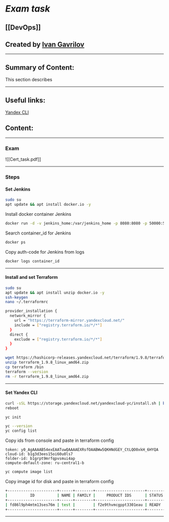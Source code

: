 # ***Exam task***

## [[DevOps]]


## Created by [Ivan Gavrilov](https://github.com/ivangavrilov-viii)
---
## Summary of Content:
This section describes


---
## Useful links:
[Yandex CLI](https://yandex.cloud/ru/docs/cli/quickstart#linux_1)


## Content:
---
### Exam
![[Cert_task.pdf]]

---
### Steps
#### Set Jenkins
```bash
sudo su 
apt update && apt install docker.io -y
```

Install docker container Jenkins
```bash
docker run -d -v jenkins_home:/var/jenkins_home -p 8080:8080 -p 50000:50000 --restart=on-failure jenkins/jenkins:lts-jdk17
```

Search container_id for Jenkins
```bash
docker ps
```

Copy auth-code for Jenkins from logs
```bash
docker logs container_id 
```
---
#### Install and set Terraform
```bash
sudo su
apt update && apt install unzip docker.io -y
ssh-keygen
nano ~/.terraformrc
```

```bash
provider_installation {
  network_mirror {
    url = "https://terraform-mirror.yandexcloud.net/"
    include = ["registry.terraform.io/*/*"]
  }
  direct {
    exclude = ["registry.terraform.io/*/*"]
  }
}
```

```bash
wget https://hashicorp-releases.yandexcloud.net/terraform/1.9.8/terraform_1.9.8_linux_amd64.zip
unzip terraform_1.9.8_linux_amd64.zip
cp terraform /bin
terraform --version
rm -r terraform_1.9.8_linux_amd64.zip
```
---
#### Set Yandex CLI
```bash
curl -sSL https://storage.yandexcloud.net/yandexcloud-yc/install.sh | bash
reboot
```

```bash
yc init
```

```bash
yc --version
yc config list
```

Copy ids from console and paste in terraform config
```
token: y0_AgAAAAB54exEAATuwQAAAAEXRsfOAABWw5QKHNdGEY_CtLQO0xkH_6HYQA
cloud-id: b1g3d3ees15oi60u0ls7
folder-id: b1grpt9mrfqpvsmui4ap
compute-default-zone: ru-central1-b
```

```bash
yc compute image list
```

Copy image id for disk and paste in terraform config
```bash
+----------------------+------+--------+----------------------+--------+
|          ID          | NAME | FAMILY |     PRODUCT IDS      | STATUS |
+----------------------+------+--------+----------------------+--------+
| fd86l9ph4mtm13ses76m | test |        | f2e9thvmcgppt3301eau | READY  |
+----------------------+------+--------+----------------------+--------+
```
---



